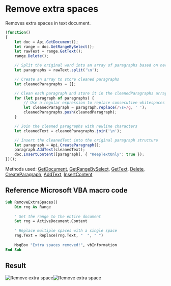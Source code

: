 # Remove extra spaces

Removes extra spaces in text document.

<!-- This code snippet is shown in the screenshot. -->

<!-- eslint-skip -->

```ts
(function()
{
    let doc = Api.GetDocument();
    let range = doc.GetRangeBySelect();
    let rawText = range.GetText();
    range.Delete();

    // Split the original word into an array of paragraphs based on newline characters
    let paragraphs = rawText.split('\n');

    // Create an array to store cleaned paragraphs
    let cleanedParagraphs = [];

    // Clean each paragraph and store it in the cleanedParagraphs array
    for (let paragraph of paragraphs) {
        // Use a regular expression to replace consecutive whitespaces with a single space
        let cleanedParagraph = paragraph.replace(/\s+/g, ' ');
        cleanedParagraphs.push(cleanedParagraph);
    }

    // Join the cleaned paragraphs with newline characters
    let cleanedText = cleanedParagraphs.join('\n');

    // Insert the cleanedText into the original paragraph structure
    let paragraph = Api.CreateParagraph();
    paragraph.AddText(cleanedText);
    doc.InsertContent([paragraph], { "KeepTextOnly": true });
})();
```

Methods used: [GetDocument](../../../docs/office-api/usage-api/text-document-api/Api/Methods/GetDocument.md), [GetRangeBySelect](../../../docs/office-api/usage-api/text-document-api/ApiDocument/Methods/GetRangeBySelect.md), [GetText](../../../docs/office-api/usage-api/text-document-api/ApiRange/Methods/GetText.md), [Delete](../../../docs/office-api/usage-api/text-document-api/ApiRange/Methods/Delete.md), [CreateParagraph](../../../docs/office-api/usage-api/text-document-api/Api/Methods/CreateParagraph.md), [AddText](../../../docs/office-api/usage-api/text-document-api/ApiParagraph/Methods/AddText.md), [InsertContent](../../../docs/office-api/usage-api/text-document-api/ApiDocument/Methods/InsertContent.md)

## Reference Microsoft VBA macro code

<!-- code generated with AI -->

```vb
Sub RemoveExtraSpaces()
    Dim rng As Range
    
    ' Set the range to the entire document
    Set rng = ActiveDocument.Content
    
    ' Replace multiple spaces with a single space
    rng.Text = Replace(rng.Text, "  ", " ")
    
    MsgBox "Extra spaces removed!", vbInformation
End Sub
```

## Result

<!-- imgpath -->

![Remove extra space](/assets/images/plugins/remove-extra-spaces.png#gh-light-mode-only)![Remove extra space](/assets/images/plugins/remove-extra-spaces.dark.png#gh-dark-mode-only)
